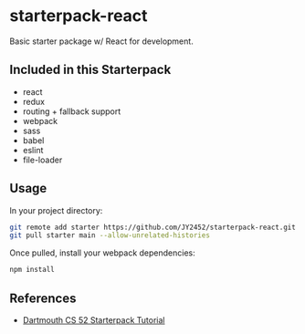 # starterpack-react

Basic starter package w/ React for development. 

## Included in this Starterpack
* react
* redux
* routing + fallback support
* webpack
* sass
* babel
* eslint
* file-loader

## Usage
In your project directory:
```bash
git remote add starter https://github.com/JY2452/starterpack-react.git
git pull starter main --allow-unrelated-histories
```

Once pulled, install your webpack dependencies:
```bash
npm install
```

## References
* [Dartmouth CS 52 Starterpack Tutorial](https://cs52.me/assignments/sa/starterpack/)
